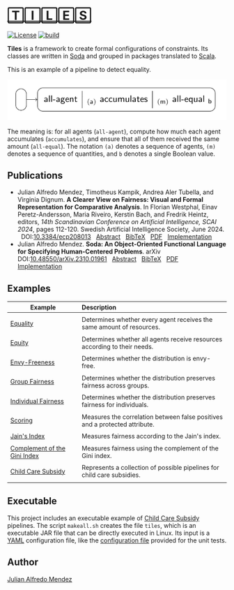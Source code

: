# [🅃🄸🄻🄴🅂](https://julianmendez.github.io/tiles/)

[![License](https://img.shields.io/badge/License-Apache%202.0-blue.svg)][license]
[![build](https://github.com/julianmendez/tiles/workflows/Scala%20CI/badge.svg)][build-status]

**Tiles** is a framework to create formal configurations of constraints. Its classes are
written in [Soda][soda] and grouped in packages translated to
[Scala][scala].

This is an example of a pipeline to detect equality.

![equality](example/equality/equality0.png)

The meaning is: for all agents (`all-agent`), compute how much each agent accumulates (`accumulates`),
and ensure that all of them received the same amount (`all-equal`).
The notation `(a)` denotes a sequence of agents, `(m)` denotes a sequence of quantities, and `b` denotes a single
Boolean value.


## Publications

* <a id="MeKaAlDi2024"></a>
  Julian Alfredo Mendez, Timotheus Kampik, Andrea Aler Tubella, and Virginia Dignum. **A Clearer View on Fairness:
  Visual and Formal Representation for Comparative Analysis**. In Florian Westphal, Einav Peretz-Andersson, Maria
  Riveiro, Kerstin Bach, and Fredrik Heintz, editors, *14th Scandinavian Conference on Artificial Intelligence, SCAI
  2024*, pages 112-120. Swedish Artificial Intelligence Society, June 2024.
  &nbsp; DOI:[10.3384/ecp208013][tiles-doi]
  &nbsp; [Abstract][tiles-abstract]
  &nbsp; [BibTeX][tiles-bibtex]
  &nbsp; [PDF][tiles-pdf]
  &nbsp; [Implementation][tiles-impl]
* <a id="Me2023"></a>
  Julian Alfredo Mendez.
  **Soda: An Object-Oriented Functional Language for Specifying Human-Centered Problems**.
  arXiv
  &nbsp; DOI:[10.48550/arXiv.2310.01961][soda-doi]
  &nbsp; [Abstract][soda-abstract]
  &nbsp; [BibTeX][soda-bibtex]
  &nbsp; [PDF][soda-pdf]
  &nbsp; [Implementation][soda-impl]


## Examples

| Example                                                       | Description                                                                 |
|---------------------------------------------------------------|:----------------------------------------------------------------------------|
|                                                               |                                                                             |
| [Equality][equality-example]                                  | Determines whether every agent receives the same amount of resources.       |
|                                                               |                                                                             |
| [Equity][equity-example]                                      | Determines whether all agents receive resources according to their needs.   |
|                                                               |                                                                             |
| [Envy-Freeness][envy-freeness-example]                        | Determines whether the distribution is envy-free.                           |
|                                                               |                                                                             |
| [Group Fairness][group-fairness-example]                      | Determines whether the distribution preserves fairness across groups.       |
|                                                               |                                                                             |
| [Individual Fairness][individual-fairness-example]            | Determines whether the distribution preserves fairness for individuals.     |
|                                                               |                                                                             |
| [Scoring][scoring-example]                                    | Measures the correlation between false positives and a protected attribute. |
|                                                               |                                                                             |
| [Jain's Index][jains-index-example]                           | Measures fairness according to the Jain's index.                            |
|                                                               |                                                                             |
| [Complement of the Gini Index][complement-gini-index-example] | Measures fairness using the complement of the Gini index.                   |
|                                                               |                                                                             |
| [Child Care Subsidy][ccs-example]                             | Represents a collection of possible pipelines for child care subsidies.     |
|                                                               |                                                                             |


## Executable

This project includes an executable example of [Child Care Subsidy][ccs-example] pipelines.
The script `makeall.sh` creates the file `tiles`, which is an executable JAR file that can be
directly executed in Linux. Its input is a [YAML][yaml] configuration file, like the
[configuration file][test-yaml-conf] provided for the unit tests.


## Author

[Julian Alfredo Mendez][author]

[tiles-doi]: https://doi.org/10.3384/ecp208013

[tiles-abstract]: https://ecp.ep.liu.se/index.php/sais/article/view/1005

[tiles-bibtex]: https://julianmendez.github.io/tiles/bibtex-2024.html

[tiles-pdf]: https://ecp.ep.liu.se/index.php/sais/article/view/1005/913

[tiles-impl]: https://github.com/julianmendez/tiles

[soda-doi]: https://doi.org/10.48550/arXiv.2310.01961

[soda-abstract]: https://arxiv.org/abs/2310.01961

[soda-bibtex]: https://julianmendez.github.io/soda/bibtex-2023.html

[soda-pdf]: https://arxiv.org/pdf/2310.01961

[soda-impl]: https://github.com/julianmendez/soda

[author]: https://julianmendez.github.io

[license]: https://www.apache.org/licenses/LICENSE-2.0.txt

[build-status]: https://github.com/julianmendez/tiles/actions

[release-notes]: https://julianmendez.github.io/tiles/RELEASE-NOTES.html

[soda]: https://github.com/julianmendez/soda

[scala]: https://scala-lang.org

[yaml]: https://yaml.org

[package-tile]: https://github.com/julianmendez/tiles/tree/master/core/src/main/scala/soda/tiles/fairness/tile

[package-tile-scala]: https://github.com/julianmendez/tiles/blob/master/core/src/main/scala/soda/tiles/fairness/tile/Package.scala

[package-tool]: https://github.com/julianmendez/tiles/tree/master/core/src/main/scala/soda/tiles/fairness/tool

[package-tool-scala]: https://github.com/julianmendez/tiles/blob/master/core/src/main/scala/soda/tiles/fairness/tool/Package.scala

[ResourceAllocationScenarioExample]: https://github.com/julianmendez/tiles/blob/master/examples/src/test/scala/soda/tiles/fairness/example/pipeline/equity/ResourceAllocationScenarioExample.soda

[EqualityPipelineSpec]: https://github.com/julianmendez/tiles/blob/master/examples/src/test/scala/soda/tiles/fairness/example/pipeline/equality/EqualityPipelineSpec.soda

[EquityPipelineSpec]: https://github.com/julianmendez/tiles/blob/master/examples/src/test/scala/soda/tiles/fairness/example/pipeline/equity/EquityPipelineSpec.soda

[equality-example]: https://julianmendez.github.io/tiles/example/equality/equality_example.html

[equity-example]: https://julianmendez.github.io/tiles/example/equity/equity_example.html

[envy-freeness-example]: https://julianmendez.github.io/tiles/example/envy_freeness/envy_freeness_example.html

[group-fairness-example]: https://julianmendez.github.io/tiles/example/group_fairness/group_fairness_example.html

[individual-fairness-example]: https://julianmendez.github.io/tiles/example/individual_fairness/individual_fairness_example.html

[jains-index-example]: https://julianmendez.github.io/tiles/example/jains_index/jains_index_example.html

[complement-gini-index-example]: https://julianmendez.github.io/tiles/example/complement_gini_index/complement_gini_index_example.html

[scoring-example]: https://julianmendez.github.io/tiles/example/scoring/scoring_example.html

[ccs-example]: https://julianmendez.github.io/tiles/example/child_care_subsidy/ccs_example.html

[test-yaml-conf]: https://github.com/julianmendez/tiles/blob/master/examples/src/test/resources/example/example0.yaml



